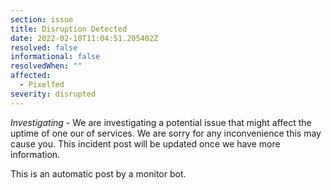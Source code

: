 ```yaml
---
section: issue
title: Disruption Detected
date: 2022-02-10T11:04:51.205402Z
resolved: false
informational: false
resolvedWhen: ""
affected:
  - Pixelfed
severity: disrupted
---
```

*Investigating* - We are investigating a potential issue that might affect the uptime of one our of services. We are sorry for any inconvenience this may cause you. This incident post will be updated once we have more information.

This is an automatic post by a monitor bot.
        